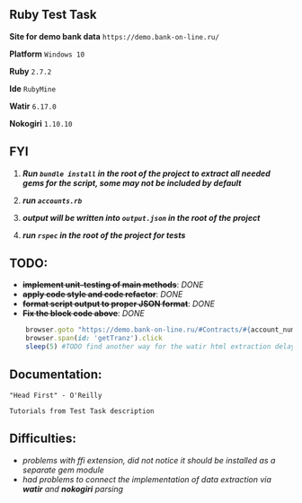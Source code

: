 ## Ruby Test Task
**Site for demo bank data** `https://demo.bank-on-line.ru/`

**Platform** `Windows 10`

**Ruby** `2.7.2`

**Ide** `RubyMine`

**Watir** `6.17.0`

**Nokogiri** `1.10.10`

## FYI
1. **_Run `bundle install` in the root of the project to extract all needed gems for the script, some may not be included by default_**

2. **_run `accounts.rb`_**

3. **_output will be written into `output.json` in the root of the project_**

4. **_run `rspec` in the root of the project for tests_**

## TODO:
 * **~~implement unit-testing of main methods~~**:  _DONE_
 * **~~apply code style and code refactor~~**: _DONE_
 * **~~format script output to proper JSON format~~**: _DONE_
 * **~~Fix the block code above~~**: _DONE_
 ```ruby 
     browser.goto "https://demo.bank-on-line.ru/#Contracts/#{account_number}/Transactions"
     browser.span(id: 'getTranz').click
     sleep(5) #TODO find another way for the watir html extraction delay
 ```


## Documentation:
`"Head First" - O'Reilly`
 
`Tutorials from Test Task description`
 
 ## Difficulties:
 * _problems with ffi extension, did not notice it should be installed as a separate gem module_
 * _had problems to connect the implementation of data extraction via **watir** and **nokogiri** parsing_